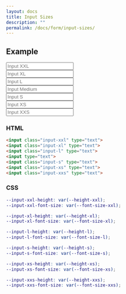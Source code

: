 ```yaml
---
layout: docs
title: Input Sizes
description: ""
permalink: /docs/form/input-sizes/
---
```


## Example

<form>
  <div class="field">
    <input class="input-xxl" type="text" placeholder="Input XXL">
  </div>
  <div class="field">
    <input class="input-xl" type="text" placeholder="Input XL">
  </div>
  <div class="field">
    <input class="input-l" type="text" placeholder="Input L">
  </div>
  <div class="field">
    <input type="text" placeholder="Input Medium">
  </div>
  <div class="field">
    <input class="input-s" type="text" placeholder="Input S">
  </div>
  <div class="field">
    <input class="input-xs" type="text" placeholder="Input XS">
  </div>
  <div class="field">
    <input class="input-xxs" type="text" placeholder="Input XXS">
  </div>
</form>

### HTML

```html
<input class="input-xxl" type="text">
<input class="input-xl" type="text">
<input class="input-l" type="text">
<input type="text">
<input class="input-s" type="text">
<input class="input-xs" type="text">
<input class="input-xxs" type="text">
```

### CSS

```scss
--input-xxl-height: var(--height-xxl);
--input-xxl-font-size: var(--font-size-xxl);

--input-xl-height: var(--height-xl);
--input-xl-font-size: var(--font-size-xl);

--input-l-height: var(--height-l);
--input-l-font-size: var(--font-size-l);

--input-s-height: var(--height-s);
--input-s-font-size: var(--font-size-s);

--input-xs-height: var(--height-xs);
--input-xs-font-size: var(--font-size-xs);

--input-xxs-height: var(--height-xxs);
--input-xxs-font-size: var(--font-size-xxs);
```
